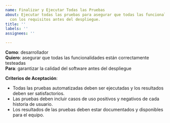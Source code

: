 ```yaml
---
name: Finalizar y Ejecutar Todas las Pruebas
about: Ejecutar todas las pruebas para asegurar que todas las funcionalidades cumplen
  con los requisitos antes del despliegue.
title: ''
labels: ''
assignees: ''

---
```


**Como**: desarrollador  
**Quiero**: asegurar que todas las funcionalidades están correctamente testeadas  
**Para**: garantizar la calidad del software antes del despliegue  

**Criterios de Aceptación**:
- Todas las pruebas automatizadas deben ser ejecutadas y los resultados deben ser satisfactorios.
- Las pruebas deben incluir casos de uso positivos y negativos de cada historia de usuario.
- Los resultados de las pruebas deben estar documentados y disponibles para el equipo.
